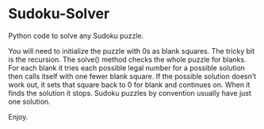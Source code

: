 # Sudoku-Solver
Python code to solve any Sudoku puzzle.

You will need to initialize the puzzle with 0s as blank squares.
The tricky bit is the recursion. 
The solve() method checks the whole puzzle for blanks. 
For each blank it tries each possible legal number for a possible solution then calls itself with one fewer blank square. 
If the possible solution doesn’t work out, it sets that square back to 0 for blank and continues on. 
When it finds the solution it stops. 
Sudoku puzzles by convention usually have just one solution. 

Enjoy.

